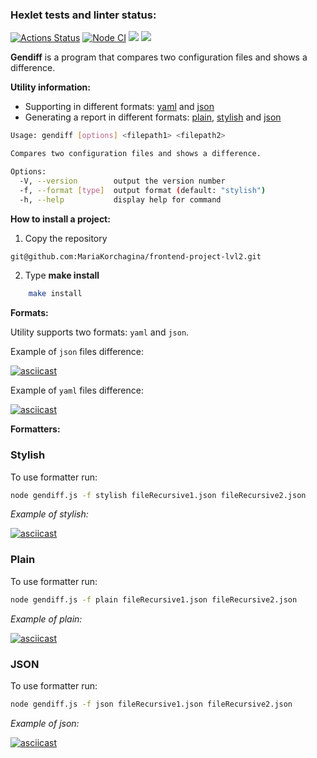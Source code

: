### Hexlet tests and linter status:

<a href="https://github.com/MariaKorchagina/frontend-project-lvl2/actions"><img src="https://github.com/MariaKorchagina/frontend-project-lvl2/workflows/hexlet-check/badge.svg" alt="Actions Status" style="max-width: 100%;"></a>
<a href="https://github.com/MariaKorchagina/frontend-project-lvl2/actions/workflows/nodejs.yml"><img src="https://github.com/MariaKorchagina/frontend-project-lvl2/actions/workflows/nodejs.yml/badge.svg" alt="Node CI" style="max-width: 100%;"></a>
<a href="https://codeclimate.com/github/codeclimate/codeclimate/test_coverage"><img src="https://api.codeclimate.com/v1/badges/a99a88d28ad37a79dbf6/test_coverage" /></a>
<a href="https://codeclimate.com/github/codeclimate/codeclimate/maintainability"><img src="https://api.codeclimate.com/v1/badges/a99a88d28ad37a79dbf6/maintainability" /></a>

**Gendiff** is a program that compares two configuration files and shows a difference.

**Utility information:**
- Supporting in different formats: <a href="#yaml">yaml</a> and <a href="#json">json</a>
- Generating a report in different formats: <a href="#plain">plain</a>, <a href="#stylish">stylish</a> and <a href="#json-formatter">json</a>

```bash
Usage: gendiff [options] <filepath1> <filepath2>

Compares two configuration files and shows a difference.

Options:
  -V, --version        output the version number
  -f, --format [type]  output format (default: "stylish")
  -h, --help           display help for command
```

**How to install a project:**
1. Copy the repository 
```bash
git@github.com:MariaKorchagina/frontend-project-lvl2.git
```
2. Type **make install** 
```bash
    make install
```
**Formats:**

Utility supports two formats: `yaml` and `json`.

<div id="json"></div>

Example of `json` files difference:

[![asciicast](https://asciinema.org/a/o8jL00tytTj0OGCRUoUYOxl4M.svg)](https://asciinema.org/a/o8jL00tytTj0OGCRUoUYOxl4M)

<div id="yaml"></div>

Example of `yaml` files difference:

[![asciicast](https://asciinema.org/a/5ZEZJKgpMdzNNlkzAdq7LnbjW.svg)](https://asciinema.org/a/5ZEZJKgpMdzNNlkzAdq7LnbjW)

**Formatters:**

<div id="stylish">
    <h3>Stylish</h3>
</div>

To use <a href="#stylish"></a> formatter run:

```bash
node gendiff.js -f stylish fileRecursive1.json fileRecursive2.json
```

_Example of stylish:_

[![asciicast](https://asciinema.org/a/wHK6c4K2UwW1nvPhD2NiQFaYV.svg)](https://asciinema.org/a/wHK6c4K2UwW1nvPhD2NiQFaYV)

<div id="plain">
    <h3>Plain</h3>
</div>

To use <a href="#plain"></a> formatter run:

```bash
node gendiff.js -f plain fileRecursive1.json fileRecursive2.json
```

_Example of plain:_

[![asciicast](https://asciinema.org/a/Ez54ewbzVTJr7ypMvAZZMGqA7.svg)](https://asciinema.org/a/Ez54ewbzVTJr7ypMvAZZMGqA7)

<div id="json">
    <h3>JSON</h3>
</div>

To use <a href="#json"></a> formatter run:

```bash
node gendiff.js -f json fileRecursive1.json fileRecursive2.json
```

_Example of json:_

[![asciicast](https://asciinema.org/a/FdZSXRGAnypzwbUCt02VkuVKn.svg)](https://asciinema.org/a/FdZSXRGAnypzwbUCt02VkuVKn)